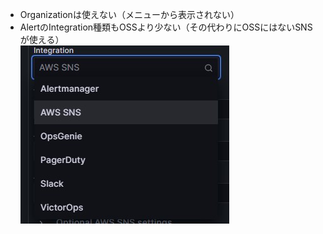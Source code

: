 - Organizationは使えない（メニューから表示されない）
- AlertのIntegration種類もOSSより少ない（その代わりにOSSにはないSNSが使える）  
  ![Alert_Integration](image/Alert_Integration.jpg)
